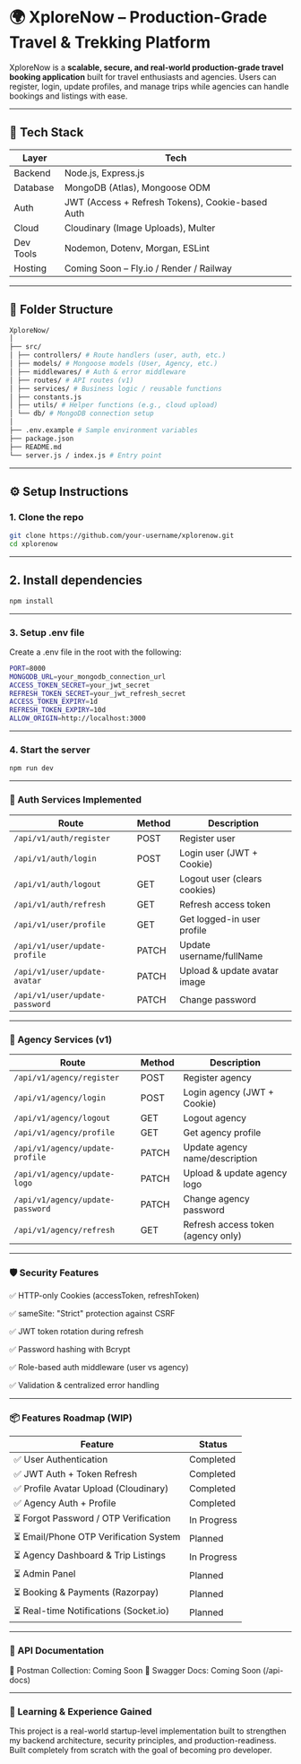 # 🌍 XploreNow – Production-Grade Travel & Trekking Platform

XploreNow is a **scalable, secure, and real-world production-grade travel booking application** built for travel enthusiasts and agencies. Users can register, login, update profiles, and manage trips while agencies can handle bookings and listings with ease.

---

## 🚀 Tech Stack

| Layer       | Tech                                                  |
|-------------|--------------------------------------------------------|
| Backend     | Node.js, Express.js                                   |
| Database    | MongoDB (Atlas), Mongoose ODM                         |
| Auth        | JWT (Access + Refresh Tokens), Cookie-based Auth      |
| Cloud       | Cloudinary (Image Uploads), Multer                    |
| Dev Tools   | Nodemon, Dotenv, Morgan, ESLint                       |
| Hosting     | Coming Soon – Fly.io / Render / Railway               |

---

## 📁 Folder Structure

```bash
XploreNow/
│
├── src/
│ ├── controllers/ # Route handlers (user, auth, etc.)
│ ├── models/ # Mongoose models (User, Agency, etc.)
│ ├── middlewares/ # Auth & error middleware
│ ├── routes/ # API routes (v1)
│ ├── services/ # Business logic / reusable functions
│ ├── constants.js
│ ├── utils/ # Helper functions (e.g., cloud upload)
│ └── db/ # MongoDB connection setup
│
├── .env.example # Sample environment variables
├── package.json
├── README.md
└── server.js / index.js # Entry point
```


---

## ⚙️ Setup Instructions

### 1. Clone the repo
```bash
git clone https://github.com/your-username/xplorenow.git
cd xplorenow
```
---

## 2. Install dependencies
```bash
npm install
```
---

### 3. Setup .env file
Create a .env file in the root with the following:

```bash
PORT=8000
MONGODB_URL=your_mongodb_connection_url
ACCESS_TOKEN_SECRET=your_jwt_secret
REFRESH_TOKEN_SECRET=your_jwt_refresh_secret
ACCESS_TOKEN_EXPIRY=1d
REFRESH_TOKEN_EXPIRY=10d
ALLOW_ORIGIN=http://localhost:3000
```
---

### 4. Start the server
```bash
npm run dev
```
---

### 🔐 Auth Services Implemented

| Route                          | Method | Description                  |
| ------------------------------ | ------ | ---------------------------- |
| `/api/v1/auth/register`        | POST   | Register user                |
| `/api/v1/auth/login`           | POST   | Login user (JWT + Cookie)    |
| `/api/v1/auth/logout`          | GET    | Logout user (clears cookies) |
| `/api/v1/auth/refresh`         | GET    | Refresh access token         |
| `/api/v1/user/profile`         | GET    | Get logged-in user profile   |
| `/api/v1/user/update-profile`  | PATCH  | Update username/fullName     |
| `/api/v1/user/update-avatar`   | PATCH  | Upload & update avatar image |
| `/api/v1/user/update-password` | PATCH  | Change password              |

---

### 🏢 Agency Services (v1)

| Route                            | Method | Description                        |
| -------------------------------- | ------ | ---------------------------------- |
| `/api/v1/agency/register`        | POST   | Register agency                    |
| `/api/v1/agency/login`           | POST   | Login agency (JWT + Cookie)        |
| `/api/v1/agency/logout`          | GET    | Logout agency                      |
| `/api/v1/agency/profile`         | GET    | Get agency profile                 |
| `/api/v1/agency/update-profile`  | PATCH  | Update agency name/description     |
| `/api/v1/agency/update-logo`     | PATCH  | Upload & update agency logo        |
| `/api/v1/agency/update-password` | PATCH  | Change agency password             |
| `/api/v1/agency/refresh`         | GET    | Refresh access token (agency only) |

---


### 🛡️ Security Features
✅ HTTP-only Cookies (accessToken, refreshToken)

✅ sameSite: "Strict" protection against CSRF

✅ JWT token rotation during refresh

✅ Password hashing with Bcrypt

✅ Role-based auth middleware (user vs agency)

✅ Validation & centralized error handling

---

### 📦 Features Roadmap (WIP)
| Feature                               | Status      |
| ------------------------------------- | ----------- |
| ✅ User Authentication                 | Completed   |
| ✅ JWT Auth + Token Refresh            | Completed   |
| ✅ Profile Avatar Upload (Cloudinary)  | Completed   |
| ✅ Agency Auth + Profile               | Completed   |
| ⏳ Forgot Password / OTP Verification  | In Progress |
| ⏳ Email/Phone OTP Verification System | Planned     |
| ⏳ Agency Dashboard & Trip Listings    | In Progress |
| ⏳ Admin Panel                         | Planned     |
| ⏳ Booking & Payments (Razorpay)       | Planned     |
| ⏳ Real-time Notifications (Socket.io) | Planned     |


 ---

 ### 📄 API Documentation
📌 Postman Collection: Coming Soon
📌 Swagger Docs: Coming Soon (/api-docs)

---

### 🧠 Learning & Experience Gained
This project is a real-world startup-level implementation built to strengthen my backend architecture, security principles, and production-readiness. Built completely from scratch with the goal of becoming pro developer.